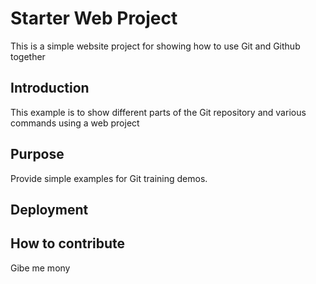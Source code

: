 # Starter Web Project

This is a simple website project for showing how to use Git and Github together

## Introduction

This example is to show different parts of the Git repository and various commands using a web project

## Purpose

Provide simple examples for Git training demos.

## Deployment

## How to contribute

Gibe me mony
